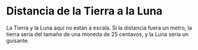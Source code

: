 # Distancia de la Tierra a la Luna

La Tierra y la Luna aquí no están a escala. Si la distancia fuera un metro, la
tierra sería del tamaño de una moneda de 25 centavos, y la Luna sería un
guisante.

